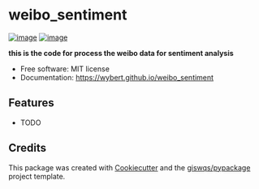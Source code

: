 # weibo_sentiment


[![image](https://img.shields.io/pypi/v/weibo_sentiment.svg)](https://pypi.python.org/pypi/weibo_sentiment)
[![image](https://img.shields.io/conda/vn/conda-forge/weibo_sentiment.svg)](https://anaconda.org/conda-forge/weibo_sentiment)


**this is the code for process the weibo data for sentiment analysis**


-   Free software: MIT license
-   Documentation: https://wybert.github.io/weibo_sentiment
    

## Features

-   TODO

## Credits

This package was created with [Cookiecutter](https://github.com/cookiecutter/cookiecutter) and the [giswqs/pypackage](https://github.com/giswqs/pypackage) project template.
